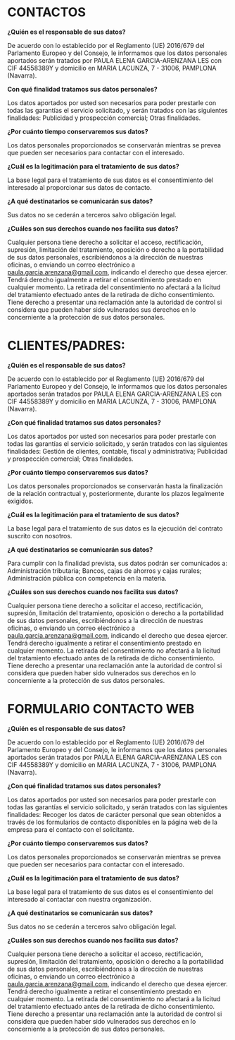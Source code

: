 # CONTACTOS

**¿Quién es el responsable de sus datos?**

De acuerdo con lo establecido por el Reglamento (UE) 2016/679 del Parlamento Europeo y del Consejo, le informamos que los datos personales aportados serán tratados por PAULA ELENA GARCIA-ARENZANA LES con CIF 44558389Y y domicilio en MARIA LACUNZA, 7 - 31006, PAMPLONA (Navarra).

**Con qué finalidad tratamos sus datos personales?**

Los datos aportados por usted son necesarios para poder prestarle con todas las garantías el servicio solicitado, y serán tratados con las siguientes finalidades: Publicidad y prospección comercial; Otras finalidades.

**¿Por cuánto tiempo conservaremos sus datos?**

Los datos personales proporcionados se conservarán mientras se prevea que pueden ser necesarios para contactar con el interesado.

**¿Cuál es la legitimación para el tratamiento de sus datos?**

La base legal para el tratamiento de sus datos es el consentimiento del interesado al proporcionar sus datos de contacto.

**¿A qué destinatarios se comunicarán sus datos?**

Sus datos no se cederán a terceros salvo obligación legal.

**¿Cuáles son sus derechos cuando nos facilita sus datos?**

Cualquier persona tiene derecho a solicitar el acceso, rectificación, supresión, limitación del tratamiento, oposición o derecho a la portabilidad de sus datos personales, escribiéndonos a la dirección de nuestras oficinas, o enviando un correo electrónico a paula.garcia.arenzana@gmail.com, indicando el derecho que desea ejercer. Tendrá derecho igualmente a retirar el consentimiento prestado en cualquier momento. La retirada del consentimiento no afectará a la licitud del tratamiento efectuado antes de la retirada de dicho consentimiento. Tiene derecho a presentar una reclamación ante la autoridad de control si considera que pueden haber sido vulnerados sus derechos en lo concerniente a la protección de sus datos personales.

# CLIENTES/PADRES:

**¿Quién es el responsable de sus datos?**

De acuerdo con lo establecido por el Reglamento (UE) 2016/679 del Parlamento Europeo y del Consejo, le informamos que los datos personales aportados serán tratados por PAULA ELENA GARCIA-ARENZANA LES con CIF 44558389Y y domicilio en MARIA LACUNZA, 7 - 31006, PAMPLONA (Navarra).

**¿Con qué finalidad tratamos sus datos personales?**

Los datos aportados por usted son necesarios para poder prestarle con todas las garantías el servicio solicitado, y serán tratados con las siguientes finalidades: Gestión de clientes, contable, fiscal y administrativa; Publicidad y prospección comercial; Otras finalidades.

**¿Por cuánto tiempo conservaremos sus datos?**

Los datos personales proporcionados se conservarán hasta la finalización de la relación contractual y, posteriormente, durante los plazos legalmente exigidos.

**¿Cuál es la legitimación para el tratamiento de sus datos?**

La base legal para el tratamiento de sus datos es la ejecución del contrato suscrito con nosotros.

**¿A qué destinatarios se comunicarán sus datos?**

Para cumplir con la finalidad prevista, sus datos podrán ser comunicados a: Administración tributaria; Bancos, cajas de ahorros y cajas rurales; Administración pública con competencia en la materia.

**¿Cuáles son sus derechos cuando nos facilita sus datos?**

Cualquier persona tiene derecho a solicitar el acceso, rectificación, supresión, limitación del tratamiento, oposición o derecho a la portabilidad de sus datos personales, escribiéndonos a la dirección de nuestras oficinas, o enviando un correo electrónico a paula.garcia.arenzana@gmail.com, indicando el derecho que desea ejercer. Tendrá derecho igualmente a retirar el consentimiento prestado en cualquier momento. La retirada del consentimiento no afectará a la licitud del tratamiento efectuado antes de la retirada de dicho consentimiento. Tiene derecho a presentar una reclamación ante la autoridad de control si considera que pueden haber sido vulnerados sus derechos en lo concerniente a la protección de sus datos personales.

# FORMULARIO CONTACTO WEB

**¿Quién es el responsable de sus datos?**

De acuerdo con lo establecido por el Reglamento (UE) 2016/679 del Parlamento Europeo y del Consejo, le informamos que los datos personales aportados serán tratados por PAULA ELENA GARCIA-ARENZANA LES con CIF 44558389Y y domicilio en MARIA LACUNZA, 7 - 31006, PAMPLONA (Navarra).

**¿Con qué finalidad tratamos sus datos personales?**

Los datos aportados por usted son necesarios para poder prestarle con todas las garantías el servicio solicitado, y serán tratados con las siguientes finalidades: Recoger los datos de carácter personal que sean obtenidos a través de los formularios de contacto disponibles en la página web de la empresa para el contacto con el solicitante.

**¿Por cuánto tiempo conservaremos sus datos?**

Los datos personales proporcionados se conservarán mientras se prevea que pueden ser necesarios para contactar con el interesado.

**¿Cuál es la legitimación para el tratamiento de sus datos?**

La base legal para el tratamiento de sus datos es el consentimiento del interesado al contactar con nuestra organización.

**¿A qué destinatarios se comunicarán sus datos?**

Sus datos no se cederán a terceros salvo obligación legal.

**¿Cuáles son sus derechos cuando nos facilita sus datos?**

Cualquier persona tiene derecho a solicitar el acceso, rectificación, supresión, limitación del tratamiento, oposición o derecho a la portabilidad de sus datos personales, escribiéndonos a la dirección de nuestras oficinas, o enviando un correo electrónico a paula.garcia.arenzana@gmail.com, indicando el derecho que desea ejercer. Tendrá derecho igualmente a retirar el consentimiento prestado en cualquier momento. La retirada del consentimiento no afectará a la licitud del tratamiento efectuado antes de la retirada de dicho consentimiento. Tiene derecho a presentar una reclamación ante la autoridad de control si considera que pueden haber sido vulnerados sus derechos en lo concerniente a la protección de sus datos personales.
